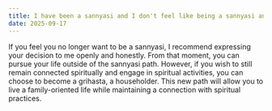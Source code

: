 ```yaml
---
title: I have been a sannyasi and I don't feel like being a sannyasi anymore. What do you advise me to do in this world without being a sannyasi?
date: 2025-09-17
---
```


If you feel you no longer want to be a sannyasi, I recommend expressing your decision to me openly and honestly. From that moment, you can pursue your life outside of the sannyasi path. However, if you wish to still remain connected spiritually and engage in spiritual activities, you can choose to become a grihasta, a householder. This new path will allow you to live a family-oriented life while maintaining a connection with spiritual practices.
